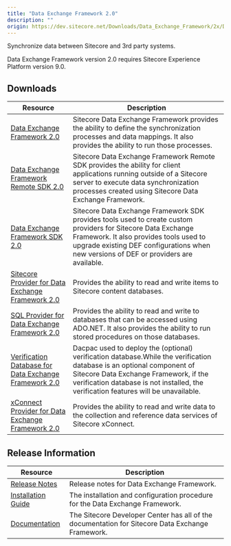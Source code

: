 ```yaml
---
title: "Data Exchange Framework 2.0"
description: ""
origin: https://dev.sitecore.net/Downloads/Data_Exchange_Framework/2x/Data_Exchange_Framework_20.aspx
---
```


Synchronize data between Sitecore and 3rd party systems.

  <Alert variant='warning' mb={4}>
    <AlertIcon />
    Data Exchange Framework version 2.0 requires Sitecore Experience Platform version 9.0.
  </Alert>
  

## Downloads

 | Resource | Description |
 | --- | --- |
 | [Data Exchange Framework 2.0](https://scdp.blob.core.windows.net/downloads/Data%20Exchange%20Framework/2x/Data%20Exchange%20Framework%202.0/Secure/Data%20Exchange%20Framework%202.0.0%20rev.%20171013.zip) | Sitecore Data Exchange Framework provides the ability to define the synchronization processes and data mappings. It also provides the ability to run those processes. |
 | [Data Exchange Framework Remote SDK 2.0](https://scdp.blob.core.windows.net/downloads/Data%20Exchange%20Framework/2x/Data%20Exchange%20Framework%202.0/Secure/Data%20Exchange%20Framework%20Remote%20SDK%202.0.0%20rev.%20171013.zip) | Sitecore Data Exchange Framework Remote SDK provides the ability for client applications running outside of a Sitecore server to execute data synchronization processes created using Sitecore Data Exchange Framework. |
 | [Data Exchange Framework SDK 2.0](https://scdp.blob.core.windows.net/downloads/Data%20Exchange%20Framework/2x/Data%20Exchange%20Framework%202.0/Secure/Data%20Exchange%20Framework%20SDK%202.0.0%20rev.%20171013.zip) | Sitecore Data Exchange Framework SDK provides tools used to create custom providers for Sitecore Data Exchange Framework. It also provides tools used to upgrade existing DEF configurations when new versions of DEF or providers are available. |
 | [Sitecore Provider for Data Exchange Framework 2.0](https://scdp.blob.core.windows.net/downloads/Data%20Exchange%20Framework/2x/Data%20Exchange%20Framework%202.0/Secure/Sitecore%20Provider%20for%20Data%20Exchange%20Framework%202.0.0%20rev.%20171013.zip) | Provides the ability to read and write items to Sitecore content databases. |
 | [SQL Provider for Data Exchange Framework 2.0](https://scdp.blob.core.windows.net/downloads/Data%20Exchange%20Framework/2x/Data%20Exchange%20Framework%202.0/Secure/SQL%20Provider%20for%20Data%20Exchange%20Framework%202.0.0%20rev.%20171013.zip) | Provides the ability to read and write to databases that can be accessed using ADO.NET. It also provides the ability to run stored procedures on those databases. |
 | [Verification Database for Data Exchange Framework 2.0](https://scdp.blob.core.windows.net/downloads/Data%20Exchange%20Framework/2x/Data%20Exchange%20Framework%202.0/Secure/Sitecore.DataExchange.Verification.dacpac) | Dacpac used to deploy the (optional) verification database.While the verification database is an optional component of Sitecore Data Exchange Framework, if the verification database is not installed, the verification features will be unavailable. |
 | [xConnect Provider for Data Exchange Framework 2.0](https://scdp.blob.core.windows.net/downloads/Data%20Exchange%20Framework/2x/Data%20Exchange%20Framework%202.0/Secure/xConnect%20Provider%20for%20Data%20Exchange%20Framework%202.0.0%20rev.%20171013.zip) | Provides the ability to read and write data to the collection and reference data services of Sitecore xConnect. |

## Release Information

 | Resource | Description |
 | --- | --- |
 | [Release Notes](/downloads/Data_Exchange_Framework/2x/Data_Exchange_Framework_20/Release_Notes) | Release notes for Data Exchange Framework. |
 | [Installation Guide](https://scdp.blob.core.windows.net/downloads/Data%20Exchange%20Framework/2x/Data%20Exchange%20Framework%20201/Secure/Data_Exchange_Framework_2_0_1_Installation_Guide-en.pdf) | The installation and configuration procedure for the Data Exchange Framework. |
 | [Documentation](https://doc.sitecore.com/developers/def/20/data-exchange-framework/en/data-exchange-framework.html) | The Sitecore Developer Center has all of the documentation for Sitecore Data Exchange Framework. |